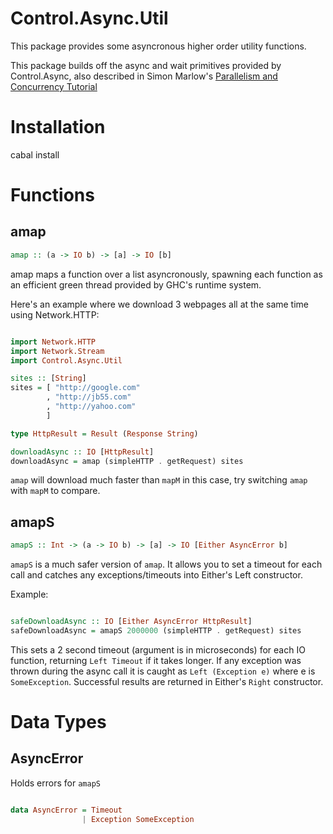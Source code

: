 
# Control.Async.Util

This package provides some asyncronous higher order utility functions.

This package builds off the async and wait primitives provided by Control.Async,
also described in Simon Marlow's [Parallelism and Concurrency
Tutorial](http://community.haskell.org/~simonmar/par-tutorial.pdf)

# Installation

cabal install

# Functions

## amap

```haskell
amap :: (a -> IO b) -> [a] -> IO [b]
```

amap maps a function over a list asyncronously, spawning each function as an
efficient green thread provided by GHC's runtime system.

Here's an example where we download 3 webpages all at the same time using
Network.HTTP:

```haskell

import Network.HTTP
import Network.Stream
import Control.Async.Util

sites :: [String]
sites = [ "http://google.com"
        , "http://jb55.com"
        , "http://yahoo.com"
        ]

type HttpResult = Result (Response String)

downloadAsync :: IO [HttpResult]
downloadAsync = amap (simpleHTTP . getRequest) sites

```

`amap` will download much faster than `mapM` in this case, try switching `amap`
with `mapM` to compare.

## amapS

```haskell
amapS :: Int -> (a -> IO b) -> [a] -> IO [Either AsyncError b]
```

`amapS` is a much safer version of `amap`. It allows you to set a timeout for
each call and catches any exceptions/timeouts into Either's Left constructor.

Example:

```haskell

safeDownloadAsync :: IO [Either AsyncError HttpResult]
safeDownloadAsync = amapS 2000000 (simpleHTTP . getRequest) sites

```

This sets a 2 second timeout (argument is in microseconds) for each IO function,
returning `Left Timeout` if it takes longer. If any exception was thrown during
the async call it is caught as `Left (Exception e)` where e is `SomeException`.
Successful results are returned in Either's `Right` constructor.

# Data Types

## AsyncError

Holds errors for `amapS`

```haskell

data AsyncError = Timeout
                | Exception SomeException

```
